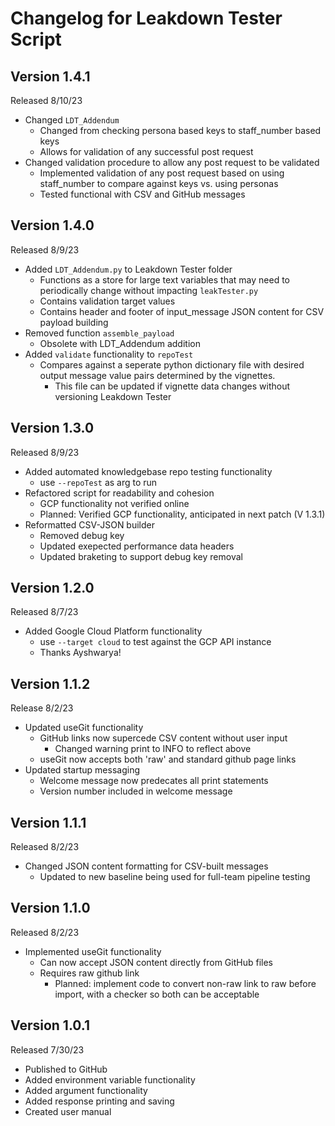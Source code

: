 # Changelog for Leakdown Tester Script
## Version 1.4.1
Released 8/10/23
- Changed `LDT_Addendum`
	+ Changed from checking persona based keys to staff_number based keys
	+ Allows for validation of any successful post request
- Changed validation procedure to allow any post request to be validated
	+ Implemented validation of any post request based on using staff_number to compare against keys vs. using personas
	+ Tested functional with CSV and GitHub messages

## Version 1.4.0
Released 8/9/23
- Added `LDT_Addendum.py` to Leakdown Tester folder
	+ Functions as a store for large text variables that may need to periodically change without impacting `leakTester.py`
	+ Contains validation target values
	+ Contains header and footer of input_message JSON content for CSV payload building
- Removed function `assemble_payload`
	+ Obsolete with LDT_Addendum addition	
- Added `validate` functionality to `repoTest`
	+ Compares against a seperate python dictionary file with desired output message value pairs determined by the vignettes.
		* This file can be updated if vignette data changes without versioning Leakdown Tester

## Version 1.3.0
Released 8/9/23
- Added automated knowledgebase repo testing functionality
	+ use `--repoTest` as arg to run
- Refactored script for readability and cohesion
	+ GCP functionality not verified online
	+ Planned: Verified GCP functionality, anticipated in next patch (V 1.3.1)
- Reformatted CSV-JSON builder
	+ Removed debug key
	+ Updated exepected performance data headers
	+ Updated braketing to support debug key removal

## Version 1.2.0
Released 8/7/23
- Added Google Cloud Platform functionality
	+ use `--target cloud` to test against the GCP API instance
	+ Thanks Ayshwarya!

## Version 1.1.2
Release 8/2/23
- Updated useGit functionality
	+ GitHub links now supercede CSV content without user input
		* Changed warning print to INFO to reflect above
	+ useGit now accepts both 'raw' and standard github page links
- Updated startup messaging
	+ Welcome message now predecates all print statements
	+ Version number included in welcome message

## Version 1.1.1
Released 8/2/23
- Changed JSON content formatting for CSV-built messages
	+ Updated to new baseline being used for full-team pipeline testing

## Version 1.1.0
Released 8/2/23
- Implemented useGit functionality 
	+ Can now accept JSON content directly from GitHub files
	+ Requires raw github link
		* Planned: implement code to convert non-raw link to raw before import, with a checker so both can be acceptable

## Version 1.0.1
Released 7/30/23
- Published to GitHub
- Added environment variable functionality
- Added argument functionality
- Added response printing and saving
- Created user manual
